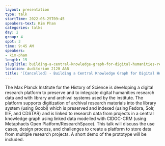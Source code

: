```yaml
---
layout: presentation
type: talk 
startTime: 2022-05-25T09:45
speakers-text: Kim Pham
categories: talks
day: 2
group: 4
spot: 3
time: 9:45 AM
speakers:
- kim-pham
length: 15
slugTitle: building-a-central-knowledge-graph-for-digital-humanities-research-data
location: Auditorium 2120 A&B
title: '[Cancelled] - Building a Central Knowledge Graph for Digital Humanities Research Data'
---
```

The Max Planck Institute for the History of Science is developing a digital research platform to preserve and to integrate digital humanities research data and with library and archival systems used by the institute. The platform supports digitization of archival research materials into the library system (using Goobi) which is preserved and indexed (using Fedora, Solr, IIIF, and CDSTAR) and is linked to research data from projects in a central knowledge graph using linked data modelled with CIDOC-CRM (using Metaphacts Open Platform/ResearchSpace). This talk will discuss the use cases, design process, and challenges to create a platform to store data from multiple research projects. A short demo of the prototype will be included. 